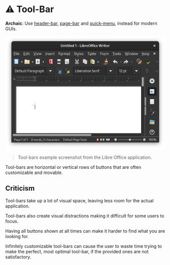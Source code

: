 # ⚠ Tool-Bar
**Archaic**: Use [header-bar](headerbar.md), [page-bar](pagebar.md) and
[quick-menu](quickmenu.md), instead for modern GUIs.

![Screenshot](toolbar.png)
> Tool-bars example screenshot from the Libre Office application.

Tool-bars are horizontal or vertical rows of buttons that are often customizable
and movable.

## Criticism
Tool-bars take up a lot of visual space, leaving less room for the actual
application.

Tool-bars also create visual distractions making it difficult for some users to
focus.

Having all buttons shown at all times can make it harder to find what you are
looking for.

Infinitely customizable tool-bars can cause the user to waste time trying to
make the perfect, most optimal tool-bar, if the provided ones are not
satisfactory.
